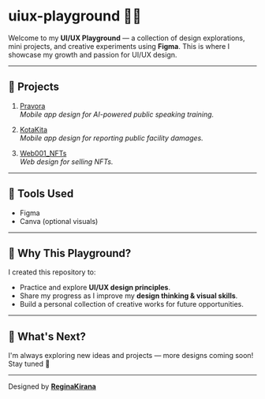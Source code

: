 # uiux-playground 🎨✨

Welcome to my **UI/UX Playground** — a collection of design explorations, mini projects, and creative experiments using **Figma**. This is where I showcase my growth and passion for UI/UX design.

---

## 🚀 Projects

1. [Pravora](./Pravora/README.md)  
*Mobile app design for AI-powered public speaking training.*

2. [KotaKita](./KotaKita/README.md)  
*Mobile app design for reporting public facility damages.*

2. [Web001_NFTs](./Web001_NFTs/README.md)  
*Web design for selling NFTs.*
---

## 🎨 Tools Used
- Figma
- Canva (optional visuals)

---

## 💭 Why This Playground?
I created this repository to:
- Practice and explore **UI/UX design principles**.
- Share my progress as I improve my **design thinking & visual skills**.
- Build a personal collection of creative works for future opportunities.

---

## 📌 What's Next?
I'm always exploring new ideas and projects — more designs coming soon! Stay tuned 🌱

---

Designed by **[ReginaKirana](https://github.com/ReginaKirana)**
